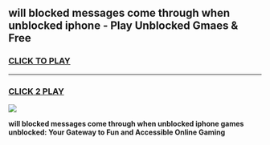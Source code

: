 
## will blocked messages come through when unblocked iphone - Play Unblocked Gmaes & Free
<h3>
<a href="https://news.freeplayer.one?title=will_blocked_messages_come_through_when_unblocked_iphone&ref=23F">CLICK TO PLAY</a></h3>
<hr>

<h3>
<a href="https://news.freeplayer.one?title=will_blocked_messages_come_through_when_unblocked_iphone&ref=23F">CLICK 2 PLAY</a>
  
</h3>

<a href="https://news.freeplayer.one?title=will_blocked_messages_come_through_when_unblocked_iphone&ref=23F/"><img src="https://clearcache.store/games.png"></a>


**will blocked messages come through when unblocked iphone games unblocked: Your Gateway to Fun and Accessible Online Gaming**
